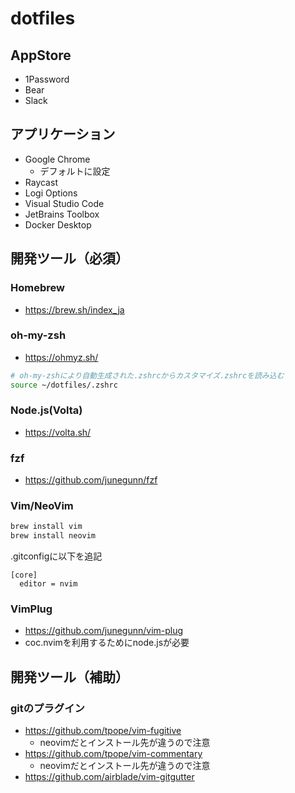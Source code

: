 # dotfiles

## AppStore

* 1Password
* Bear
* Slack

## アプリケーション

* Google Chrome
  * デフォルトに設定
* Raycast
* Logi Options
* Visual Studio Code
* JetBrains Toolbox
* Docker Desktop

## 開発ツール（必須）

### Homebrew

* https://brew.sh/index_ja

### oh-my-zsh

* https://ohmyz.sh/

```bash
# oh-my-zshにより自動生成された.zshrcからカスタマイズ.zshrcを読み込む
source ~/dotfiles/.zshrc
```

### Node.js(Volta)

* https://volta.sh/

### fzf

* https://github.com/junegunn/fzf

### Vim/NeoVim

```bash
brew install vim
brew install neovim
```

.gitconfigに以下を追記

```
[core]
  editor = nvim
```

### VimPlug

* https://github.com/junegunn/vim-plug
* coc.nvimを利用するためにnode.jsが必要

## 開発ツール（補助）

### gitのプラグイン

* https://github.com/tpope/vim-fugitive
  * neovimだとインストール先が違うので注意
* https://github.com/tpope/vim-commentary
  * neovimだとインストール先が違うので注意
* https://github.com/airblade/vim-gitgutter
